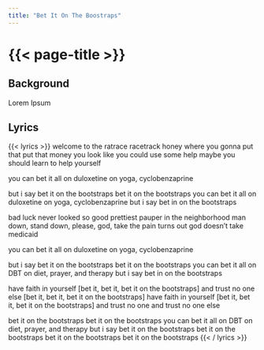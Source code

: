 ```yaml
---
title: "Bet It On The Boostraps"
---
```

# {{< page-title >}}

## Background
Lorem Ipsum

## Lyrics
{{< lyrics >}}
welcome to the ratrace racetrack honey
where you gonna put that put that money
you look like you could use some help
maybe you should learn to help yourself

you can bet it all on duloxetine
on yoga, cyclobenzaprine

but i say bet it on the bootstraps
bet it on the bootstraps
you can bet it all on duloxetine
on yoga, cyclobenzaprine
but i say bet in on the bootstraps

bad luck never looked so good
prettiest pauper in the neighborhood
man down, stand down, please, god, take the pain
turns out god doesn’t take medicaid

you can bet it all on duloxetine
on yoga, cyclobenzaprine

but i say bet it on the bootstraps
bet it on the bootstraps
you can bet it all on DBT
on diet, prayer, and therapy
but i say bet in on the bootstraps

have faith in yourself
[bet it, bet it, bet it on the bootstraps]
and trust no one else
[bet it, bet it, bet it on the bootstraps]
have faith in yourself
[bet it, bet it, bet it on the bootstraps]
and trust no one
and trust no one else

bet it on the bootstraps
bet it on the bootstraps
you can bet it all on DBT
on diet, prayer, and therapy
but i say bet it on the bootstraps
bet it on the bootstraps
bet it on the bootstraps
bet it on the bootstraps
{{< / lyrics >}}
